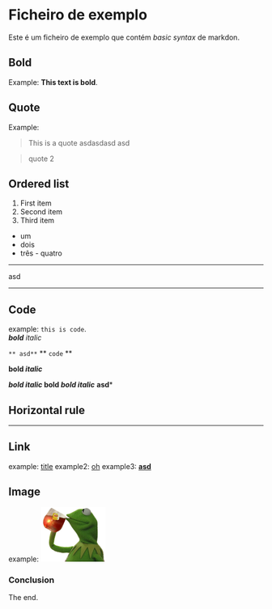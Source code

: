 # Ficheiro de exemplo

Este é um ficheiro de exemplo que contém *basic syntax* de markdon.

## Bold

Example: **This text is bold**.

## Quote

Example:
> This is a quote
> asdasdasd
asd

> quote 2

## Ordered list

1. First item
2. Second item
3. Third item

- um
- dois
- três
               - quatro

---

asd

----

## Code

example: `this is code`.    
***bold** italic*

` ** asd** `
** `code` **

**bold *italic***

***bold italic* bold *bold italic***
**asd***

## Horizontal rule

---

## Link

example: [title](https://www.example.com)
example2: [oh](asdasd.com)
example3: [**asd**](asd.com)

## Image 

example: ![alt text](kermitsip.png)

### Conclusion

The end.